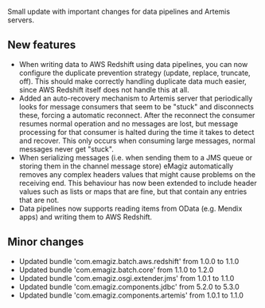 Small update with important changes for data pipelines and Artemis servers.
## New features
- When writing data to AWS Redshift using data pipelines, you can now configure the duplicate prevention strategy (update, replace, truncate, off). This should make correctly handling duplicate data much easier, since AWS Redshift itself does not handle this at all.
- Added an auto-recovery mechanism to Artemis server that periodically looks for message consumers that seem to be "stuck" and disconnects these, forcing a automatic reconnect. After the reconnect the consumer resumes normal operation and no messages are lost, but message processing for that consumer is halted during the time it takes to detect and recover. This only occurs when consuming large messages, normal messages never get "stuck".
- When serializing messages (i.e. when sending them to a JMS queue or storing them in the channel message store) eMagiz automatically removes any complex headers values that might cause problems on the receiving end. This behaviour has now been extended to include header values such as lists or maps that are fine, but that contain any entries that are not.
- Data pipelines now supports reading items from OData (e.g. Mendix apps) and writing them to AWS Redshift.
## Minor changes
- Updated bundle 'com.emagiz.batch.aws.redshift' from 1.0.0 to 1.1.0
- Updated bundle 'com.emagiz.batch.core' from 1.1.0 to 1.2.0
- Updated bundle 'com.emagiz.osgi.extender.jms' from 1.0.1 to 1.1.0
- Updated bundle 'com.emagiz.components.jdbc' from 5.2.0 to 5.3.0
- Updated bundle 'com.emagiz.components.artemis' from 1.0.1 to 1.1.0
